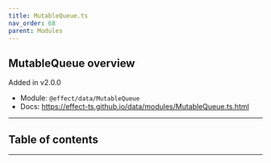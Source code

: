 ```yaml
---
title: MutableQueue.ts
nav_order: 68
parent: Modules
---
```


## MutableQueue overview

Added in v2.0.0

- Module: `@effect/data/MutableQueue`
- Docs: https://effect-ts.github.io/data/modules/MutableQueue.ts.html

---

<h2 class="text-delta">Table of contents</h2>

---
